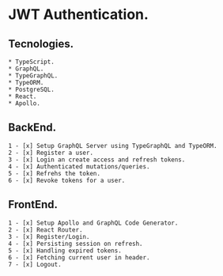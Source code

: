 # JWT Authentication.

## Tecnologies.

    * TypeScript.
    * GraphQL.
    * TypeGraphQL.
    * TypeORM.
    * PostgreSQL.
    * React.
    * Apollo.

## BackEnd.

    1 - [x] Setup GraphQL Server using TypeGraphQL and TypeORM.
    2 - [x] Register a user.
    3 - [x] Login an create access and refresh tokens.
    4 - [x] Authenticated mutations/queries.
    5 - [x] Refrehs the token.
    6 - [x] Revoke tokens for a user.

## FrontEnd.

    1 - [x] Setup Apollo and GraphQL Code Generator.
    2 - [x] React Router.
    3 - [x] Register/Login.
    4 - [x] Persisting session on refresh.
    5 - [x] Handling expired tokens.
    6 - [x] Fetching current user in header.
    7 - [x] Logout.